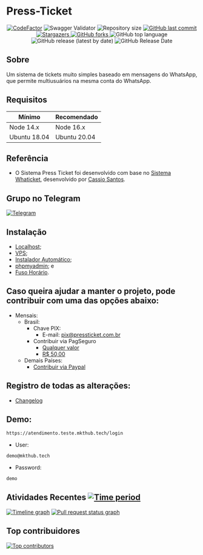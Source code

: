 ﻿# Press-Ticket

<p align="center">
  <a href="https://www.codefactor.io/repository/github/rtenorioh/press-ticket"><img src="https://www.codefactor.io/repository/github/rtenorioh/press-ticket/badge" alt="CodeFactor" /></a>

  <img alt="Swagger Validator" src="https://img.shields.io/swagger/valid/3.0?specUrl=https%3A%2F%2Fraw.githubusercontent.com%2Frtenorioh%2FPress-Ticket%2Fmain%2Fbackend%2Fsrc%2Fswagger.json">

  <img alt="Repository size" src="https://img.shields.io/github/repo-size/rtenorioh/Press-Ticket">

  <a href="https://github.com/rtenorioh/Press-Ticket/commits/master">
    <img alt="GitHub last commit" src="https://img.shields.io/github/last-commit/rtenorioh/Press-Ticket">
  </a>
      
   <a href="https://github.com/rtenorioh/Press-Ticket/stargazers">
    <img alt="Stargazers" src="https://img.shields.io/github/stars/rtenorioh/Press-Ticket">
  </a>

  <a href="https://github.com/rtenorioh/Press-Ticket/network">
    <img alt="GitHub forks" src="https://img.shields.io/github/forks/rtenorioh/Press-Ticket">
  </a>

  <img alt="GitHub top language" src="https://img.shields.io/github/languages/top/rtenorioh/Press-Ticket">

  <img alt="GitHub release (latest by date)" src="https://img.shields.io/github/v/release/rtenorioh/Press-Ticket">

  <img alt="GitHub Release Date" src="https://img.shields.io/github/release-date/rtenorioh/Press-Ticket">
</p>

## Sobre

Um sistema de tickets muito simples baseado em mensagens do WhatsApp, que permite multiusuários na mesma conta do WhatsApp.

## Requisitos

| Mínimo | Recomendado |
| --- | --- |
| Node 14.x | Node 16.x |
| Ubuntu 18.04 | Ubuntu 20.04 |
## Referência

- O Sistema Press Ticket foi desenvolvido com base no [Sistema Whaticket](https://github.com/canove/whaticket), desenvolvido por [Cassio Santos](https://github.com/canove).


## Grupo no Telegram

<a href="https://t.me/+akuzB2BzXitlMDkx">
    <img alt="Telegram" src="https://img.shields.io/badge/telegram-online-blue.svg?style=for-the-badge&logo=telegram">
</a>

## Instalação

- [Localhost](https://github.com/rtenorioh/Press-Ticket/blob/main/docs/INSTALL_localhost.md);
- [VPS](https://github.com/rtenorioh/Press-Ticket/blob/main/docs/INSTALL_VPS.md);
- [Instalador Automático](https://github.com/tonnybarros/install_pressticket-phpmyadmin);
- [phpmyadmin](https://github.com/rtenorioh/Press-Ticket/blob/main/docs/INSTALL_phpmyadmin.md); e
- [Fuso Horário](https://github.com/rtenorioh/Press-Ticket/blob/main/docs/INSTALL_horarioVPS.md).


## Caso queira ajudar a manter o projeto, pode contribuir com uma das opções abaixo: 
- Mensais:
  - Brasil:
    - Chave PIX:
      - E-mail: pix@pressticket.com.br
    - Contribuir via PagSeguro
      - [Qualquer valor](https://pag.ae/7Xuhtu6HK)
      - [R$ 50,00](http://pag.ae/7YySudfus)
  - Demais Países:
    - [Contribuir via Paypal](https://www.paypal.com/donate/?hosted_button_id=TY7GF22DBYZSA)

## Registro de todas as alterações:

- [Changelog](https://github.com/rtenorioh/Press-Ticket/blob/main/docs/CHANGELOG.md)

## Demo:

```bash
https://atendimento.teste.mkthub.tech/login
```  

* User: 
```bash
demo@mkthub.tech
```
* Password: 
```bash
demo
```
   
## Atividades Recentes [![Time period](https://images.repography.com/26937047/rtenorioh/Press-Ticket/recent-activity/21bd728a8e3625b547c91617b3f0fc2a_badge.svg)](https://github.com/rtenorioh/Press-Ticket)
[![Timeline graph](https://images.repography.com/26937047/rtenorioh/Press-Ticket/recent-activity/21bd728a8e3625b547c91617b3f0fc2a_timeline.svg)](https://github.com/rtenorioh/Press-Ticket/commits)
[![Pull request status graph](https://images.repography.com/26937047/rtenorioh/Press-Ticket/recent-activity/21bd728a8e3625b547c91617b3f0fc2a_prs.svg)](https://github.com/rtenorioh/Press-Ticket/pulls)

## Top contribuidores
[![Top contributors](https://images.repography.com/26937047/rtenorioh/Press-Ticket/top-contributors/21bd728a8e3625b547c91617b3f0fc2a_table.svg)](https://github.com/rtenorioh/Press-Ticket/graphs/contributors)
